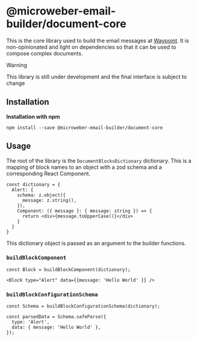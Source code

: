 # @microweber-email-builder/document-core

This is the core library used to build the email messages at [Waypoint](https://www.usewaypoint.com). It is non-opinionated and light on dependencies so that it can be used to compose complex documents.

> [!WARNING]
> This library is still under development and the final interface is subject
> to change

## Installation

**Installation with npm**

```
npm install --save @microweber-email-builder/document-core
```

## Usage

The root of the library is the `DocumentBlocksDictionary` dictionary. This is a mapping of block names to an object with a zod schema and a corresponding React Component.

```
const dictionary = {
  Alert: {
    schema: z.object({
      message: z.string(),
    }),
    Component: ({ message }: { message: string }) => {
      return <div>{message.toUpperCase()}</div>
    }
  }
}
```

This dictionary object is passed as an argument to the builder functions.

### `buildBlockComponent`

```
const Block = buildBlockComponent(dictionary);

<Block type="Alert" data={{message: 'Hello World' }} />
```

### `buildBlockConfigurationSchema`

```
const Schema = buildBlockConfigurationSchema(dictionary);

const parsedData = Schema.safeParse({
  type: 'Alert',
  data: { message: 'Hello World' },
});
```
